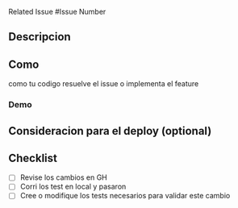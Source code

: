 Related Issue #Issue Number
## Descripcion

## Como

como tu codigo resuelve el issue o implementa el feature

### Demo


## Consideracion para el deploy (optional) 


## Checklist
- [ ] Revise los cambios en GH 
- [ ] Corri los test en local y pasaron
- [ ] Cree o modifique los tests necesarios para validar este cambio
